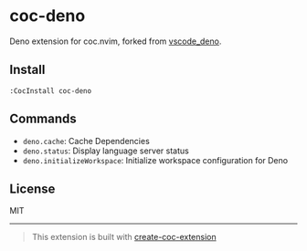 # coc-deno

Deno extension for coc.nvim, forked from
[vscode_deno](https://github.com/denoland/vscode_deno).

## Install

`:CocInstall coc-deno`

## Commands

- `deno.cache`: Cache Dependencies
- `deno.status`: Display language server status
- `deno.initializeWorkspace`: Initialize workspace configuration for Deno

## License

MIT

---

> This extension is built with
> [create-coc-extension](https://github.com/fannheyward/create-coc-extension)
